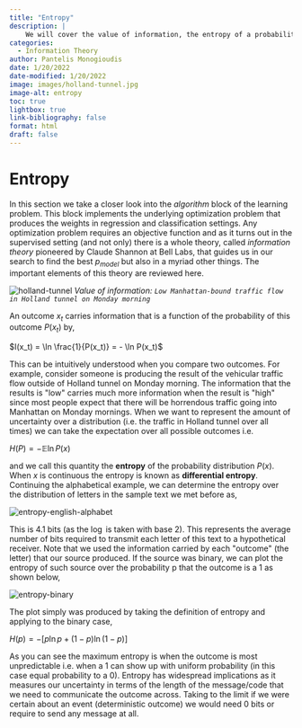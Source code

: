 ```yaml
---
title: "Entropy"
description: |
    We will cover the value of information, the entropy of a probability distribution and the cross-entropy between two probability distributions.
categories:
  - Information Theory
author: Pantelis Monogioudis
date: 1/20/2022
date-modified: 1/20/2022
image: images/holland-tunnel.jpg
image-alt: entropy
toc: true
lightbox: true
link-bibliography: false
format: html
draft: false
---
```


# Entropy

In this section we take a closer look into the _algorithm_ block of the learning problem. This block implements the underlying optimization problem that produces the weights in regression and classification settings. Any optimization problem requires an objective function and as it turns out in the supervised setting (and not only) there is a whole theory, called _information theory_ pioneered by Claude Shannon at Bell Labs, that guides us in our search to find the best $p_{model}$ but also in a myriad other things. The important elements of this theory are reviewed here. 

![holland-tunnel](images/holland-tunnel.jpg)
*Value of information: `Low Manhattan-bound traffic flow in Holland tunnel on Monday morning`*

An outcome $x_t$ carries information that is a function of the probability of this outcome $P(x_t)$ by, 

$I(x_t) = \ln \frac{1}{P(x_t)} = - \ln P(x_t)$

This can be intuitively understood when you compare two outcomes. For example, consider someone is producing the result of the vehicular traffic flow outside of Holland tunnel on Monday morning. The information that the results is "low" carries much more information when the result is "high" since most people expect that there will be horrendous traffic going into Manhattan on Monday mornings. When we want to represent the amount of uncertainty over a distribution (i.e. the traffic in Holland tunnel over all times) we can take the expectation over all possible outcomes i.e.

$H(P) =  - \mathbb{E} \ln P(x)$

and we call this quantity the **entropy** of the probability distribution $P(x)$. When $x$ is continuous the entropy is known as **differential entropy**. Continuing the alphabetical example, we can determine the entropy over the distribution of letters in the sample text we met before as,

![entropy-english-alphabet](images/entropy-english-alphabet.png)

This is 4.1 bits (as the $\log$ is taken with base 2). This represents the average number of bits required to transmit each letter of this text to a hypothetical receiver. Note that we used the information carried by each "outcome" (the letter) that our source produced. If the source was binary, we can plot the entropy of such source over the probability p that the outcome is a 1 as shown below,

![entropy-binary](images/entropy-binary.png)

The plot simply was produced by taking the definition of entropy and applying to the binary case,

$H(p) = - [p \ln p + (1-p) \ln(1-p)]$

As you can see the maximum entropy is when the outcome is most unpredictable i.e. when a 1 can show up with uniform probability (in this case equal probability to a 0). Entropy has widespread implications as it measures our uncertainty in terms of the length of the message/code that we need to communicate the outcome across. Taking to the limit if we were certain about an event (deterministic outcome) we would need 0 bits or require to send any message at all. 

